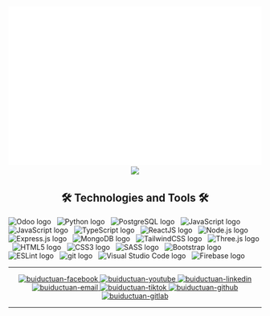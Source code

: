 <a href="#" target="_blank">
<img src="svg/global.svg" width="1200" alt="" />
</a>
<div align="center">
  <img height="200" src="https://media3.giphy.com/media/v1.Y2lkPTc5MGI3NjExZnVybDl3bDVwZDV6bGk0MG01bWlkZThtZ3dyMGVubnM4amhmc3d0bCZlcD12MV9pbnRlcm5hbF9naWZfYnlfaWQmY3Q9cw/MF7oH80ZFs2RF1OqLz/giphy.gif"  />
</div>

<h2 align="center">🛠 Technologies and Tools 🛠</h2>
<span><img src="https://img.shields.io/badge/Odoo-714B67?logo=odoo&logoColor=#714B67" alt="Odoo logo" title="Odoo" height="25" /></span>
&nbsp;
<span><img src="https://img.shields.io/badge/Python-282C34?logo=python&logoColor=#3776AB" alt="Python logo" title="Python" height="25" /></span>
&nbsp;
<span><img src="https://img.shields.io/badge/PostgreSQL-282C34?logo=PostgreSQL&logoColor=#4169E1" alt="PostgreSQL logo" title="JavaScript" height="25" /></span>
&nbsp;
<span><img src="https://img.shields.io/badge/C Sharp-282C34?logo=c Sharp&logoColor=#239120" alt="JavaScript logo" title="C Sharp" height="25" /></span>
&nbsp;
<span><img src="https://img.shields.io/badge/JavaScript-282C34?logo=javascript&logoColor=F7DF1E" alt="JavaScript logo" title="JavaScript" height="25" /></span>
&nbsp;
<span><img src="https://img.shields.io/badge/TypeScript-282C34?logo=typescript&logoColor=3178C6" alt="TypeScript logo" title="TypeScript" height="25" /></span>
&nbsp;
<span><img src="https://img.shields.io/badge/ReactJS-282C34?logo=react&logoColor=61DAFB" alt="ReactJS logo" title="ReactJS" height="25" /></span>
&nbsp;
<span><img src="https://img.shields.io/badge/Node.js-282C34?logo=node.js&logoColor=00F200" alt="Node.js logo" title="Node.js" height="25" /></span>
&nbsp;
<span><img src="https://img.shields.io/badge/Express-282C34?logo=express&logoColor=FFFFFF" alt="Express.js logo" title="Express.js" height="25" /></span>
&nbsp;
<span><img src="https://img.shields.io/badge/MongoDB-282C34?logo=mongodb&logoColor=47A248" alt="MongoDB logo" title="MongoDB" height="25" /></span>
&nbsp;
<span><img src="https://img.shields.io/badge/Tailwind%20CSS-282C34?logo=tailwind-css&logoColor=38B2AC" alt="TailwindCSS logo" title="TailwindCSS" height="25" /></span>
&nbsp;
<span><img src="https://img.shields.io/badge/Three.js-282C34?logo=three.js&logoColor=FFFFFF" alt="Three.js logo" title="Three.js" height="25" /></span>
&nbsp;
<span><img src="https://img.shields.io/badge/HTML5-282C34?logo=html5&logoColor=E34F26" alt="HTML5 logo" title="HTML5" height="25" /></span>
&nbsp;
<span><img src="https://img.shields.io/badge/CSS3-282C34?logo=css3&logoColor=1572B6" alt="CSS3 logo" title="CSS3" height="25" /></span>
&nbsp;
<span><img src="https://img.shields.io/badge/Sass-282C34?logo=sass&logoColor=CC6699" alt="SASS logo" title="SASS" height="25" /></span>
&nbsp;
<span><img src="https://img.shields.io/badge/Bootstrap-282C34?logo=bootstrap&logoColor=7952B3" alt="Bootstrap logo" title="Bootstrap" height="25" /></span>
&nbsp;
<span><img src="https://img.shields.io/badge/ESLint-282C34?logo=eslint&logoColor=4B32C3" alt="ESLint logo" title="ESLint" height="25" /></span>
&nbsp;
<span><img src="https://img.shields.io/badge/git-282C34?logo=git&logoColor=F05032" alt="git logo" title="git" height="25" /></span>
&nbsp;
<span><img src="https://img.shields.io/badge/VS%20Code-282C34?logo=visual-studio-code&logoColor=007ACC" alt="Visual Studio Code logo" title="Visual Studio Code" height="25" /></span>
&nbsp;
<span><img src="https://img.shields.io/badge/Firebase-282C34?logo=firebase&logoColor=FFCA28" alt="Firebase logo" title="Firebase" height="25" /></span>
&nbsp;
<hr/>
<div align="center">
  <a href="https://www.facebook.com/buiductuan.dev" target="_blank">
    <img src="https://img.icons8.com/?size=100&id=13912&format=png&color=000000" alt="buiductuan-facebook" height="40"/>
  </a>
  <a href="https://www.youtube.com/@TimOdooDeveloper" target="_blank">
    <img src="https://img.icons8.com/?size=100&id=19318&format=png&color=000000" alt="buiductuan-youtube"  height="40"/>
  </a>
  <a href="www.linkedin.com/in/buiductuan-dev" target="_blank">
    <img src="https://img.icons8.com/?size=100&id=xuvGCOXi8Wyg&format=png&color=000000" alt="buiductuan-linkedin"  height="40"/>
  </a>
  <a href="mailto:buiductuan.dev@gmail.com" target="_blank">
    <img src="https://img.icons8.com/?size=100&id=ho8QlOYvMuG3&format=png&color=000000" alt="buiductuan-email"  height="40"/>
  </a>
 <a href="https://www.tiktok.com/@buiductuan_dev" target="_blank">
    <img src="https://img.icons8.com/?size=100&id=gHI-Q095DJQb&format=png&color=000000" alt="buiductuan-tiktok"  height="40"/>
  </a>
   <a href="https://github.com/buiductuan-dev" target="_blank">
    <img src="https://img.icons8.com/?size=100&id=2HMbDtuAvJ3e&format=png&color=FFFFFF" alt="buiductuan-github"  height="40"/>
  </a>
  <a href="https://gitlab.com/buiductuan.dev" target="_blank">
    <img src="https://img.icons8.com/?size=100&id=xNOPrIk9lLyq&format=png&color=000000" alt="buiductuan-gitlab"  height="40"/>
  </a>
</div>
<hr/>
